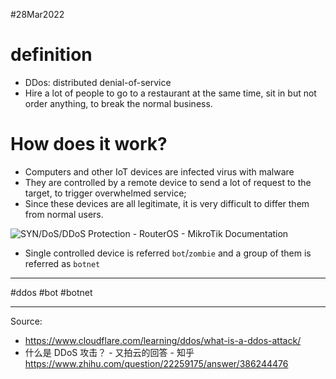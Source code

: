 #28Mar2022

# definition

- DDos: distributed denial-of-service
- Hire a lot of people to go to a restaurant at the same time, sit in but not order anything, to break the normal business. 



# How does it work?

- Computers and other IoT devices are infected virus with malware
- They are controlled by a remote device to send a lot of request to the target, to trigger overwhelmed service;
- Since these devices are all legitimate, it is very difficult to differ them from normal users.



![SYN/DoS/DDoS Protection - RouterOS - MikroTik Documentation](https://help.mikrotik.com/docs/download/attachments/28606504/Untitled%20Diagram%20%281%29.jpg?version=1&modificationDate=1590666013808&api=v2)

- Single controlled device is referred `bot`/`zombie` and a group of them is referred as `botnet`

---

#ddos #bot #botnet

---

Source:

- https://www.cloudflare.com/learning/ddos/what-is-a-ddos-attack/
- 什么是 DDoS 攻击？ - 又拍云的回答 - 知乎 https://www.zhihu.com/question/22259175/answer/386244476

